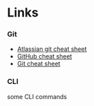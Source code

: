 # Links

### Git

- [Atlassian git cheat sheet](https://www.atlassian.com/git/tutorials/atlassian-git-cheatsheet)
- [GitHub cheat sheet](https://education.github.com/git-cheat-sheet-education.pdf)
- [Git cheat sheet](https://about.gitlab.com/images/press/git-cheat-sheet.pdf)

### CLI

some CLI commands

